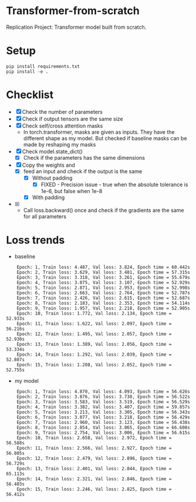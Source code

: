 # Transformer-from-scratch

Replication Project: Transformer model built from scratch.

# Setup
```angular2html
pip install requirements.txt
pip install -e .
```

# Checklist
- [x] Check the number of parameters
- [x] Check if output tensors are the same size
- [x] Check self/cross attention masks
    * In torch.transformer, masks are given as inputs. They have the different shape as my model. But checked if baseline masks can be made by reshaping my masks
- [x] Check model.state_dict()
    - [x] Check if the parameters has the same dimensions
- [x] Copy the weights and
    - [x] feed an input and check if the output is the same
        - [x] Without padding
           - [x] FIXED - Precision issue - true when the absolute tolerance is 1e-6, but false when 1e-8
        - [x] With padding
- [x] * Call loss.backward() once and check if the gradients are the same for all parameters

# Loss trends
* baseline
```
    Epoch: 1, Train loss: 4.487, Val loss: 3.824, Epoch time = 60.442s
    Epoch: 2, Train loss: 3.629, Val loss: 3.481, Epoch time = 57.315s
    Epoch: 3, Train loss: 3.318, Val loss: 3.261, Epoch time = 55.679s
    Epoch: 4, Train loss: 3.075, Val loss: 3.107, Epoch time = 52.929s
    Epoch: 5, Train loss: 2.871, Val loss: 2.953, Epoch time = 52.998s
    Epoch: 6, Train loss: 2.663, Val loss: 2.764, Epoch time = 52.787s
    Epoch: 7, Train loss: 2.426, Val loss: 2.615, Epoch time = 52.687s
    Epoch: 8, Train loss: 2.183, Val loss: 2.353, Epoch time = 54.114s
    Epoch: 9, Train loss: 1.957, Val loss: 2.218, Epoch time = 52.905s
    Epoch: 10, Train loss: 1.772, Val loss: 2.134, Epoch time = 52.933s
    Epoch: 11, Train loss: 1.622, Val loss: 2.097, Epoch time = 56.216s
    Epoch: 12, Train loss: 1.495, Val loss: 2.057, Epoch time = 52.930s
    Epoch: 13, Train loss: 1.389, Val loss: 2.056, Epoch time = 53.334s
    Epoch: 14, Train loss: 1.292, Val loss: 2.039, Epoch time = 52.807s
    Epoch: 15, Train loss: 1.208, Val loss: 2.052, Epoch time = 52.755s
```

* my model
```
    Epoch: 1, Train loss: 4.870, Val loss: 4.093, Epoch time = 56.626s
    Epoch: 2, Train loss: 3.876, Val loss: 3.730, Epoch time = 56.522s
    Epoch: 3, Train loss: 3.583, Val loss: 3.519, Epoch time = 56.529s
    Epoch: 4, Train loss: 3.382, Val loss: 3.407, Epoch time = 59.857s
    Epoch: 5, Train loss: 3.213, Val loss: 3.305, Epoch time = 56.343s
    Epoch: 6, Train loss: 3.077, Val loss: 3.218, Epoch time = 56.429s
    Epoch: 7, Train loss: 2.960, Val loss: 3.123, Epoch time = 56.438s
    Epoch: 8, Train loss: 2.854, Val loss: 3.065, Epoch time = 66.608s
    Epoch: 9, Train loss: 2.754, Val loss: 3.006, Epoch time = 56.615s
    Epoch: 10, Train loss: 2.658, Val loss: 2.972, Epoch time = 56.588s
    Epoch: 11, Train loss: 2.566, Val loss: 2.927, Epoch time = 56.805s
    Epoch: 12, Train loss: 2.479, Val loss: 2.896, Epoch time = 56.729s
    Epoch: 13, Train loss: 2.401, Val loss: 2.844, Epoch time = 65.113s
    Epoch: 14, Train loss: 2.321, Val loss: 2.846, Epoch time = 56.403s
    Epoch: 15, Train loss: 2.246, Val loss: 2.825, Epoch time = 56.412s
```